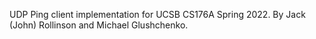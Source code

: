 UDP Ping client implementation for UCSB CS176A Spring 2022.
By Jack (John) Rollinson and Michael Glushchenko.